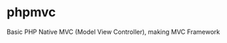 <!-- sandhika galih php mvc #3 routing -->
# phpmvc
Basic PHP Native MVC (Model View Controller), making MVC Framework

<!-- Membuat Aplikasi MVC dengan PHP #8 Database Wrapper
https://www.youtube.com/watch?v=44D7B71_WtY&list=PLFIM0718LjIVEh_d-h5wAjsdv2W4SAtkx&index=8 (00:01/15:03) -->
